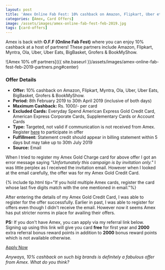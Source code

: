 ```yaml
---
layout: post
title: 'Amex Online Fab Fest: 10% cashback on Amazon, Flipkart, Uber etc.'
categories: [Amex, Card Offers]
image: /assets/images/amex-online-fab-fest-feb-2019.jpg
tags: [card-offers]
---
```


Amex is back with **O.F.F (Online Fab Fest)** where you can enjoy 10% cashback at a host of partners! These partners include Amazon, Flipkart, Myntra, Ola, Uber, Uber Eats, BigBasket, Grofers & BookMyShow.

![Amex 10% off partners]({{ site.baseurl }}/assets/images/amex-online-fab-fest-feb-2019-partners.png#center)

### Offer Details

- **Offer:** 10% cashback on Amazon, Flipkart, Myntra, Ola, Uber, Uber Eats, BigBasket, Grofers & BookMyShow.
- **Period:** 8th February 2019 to 30th April 2019 (inclusive of both days)
- **Maximum Cashback:** Rs. 1000/- per card
- **Excluded Cards:** Everyday Spend American Express Gold Credit Card, American Express Corporate Cards, Supplementary Cards or Account Cards
- **Type:** Targeted, not valid if communication is not received from Amex. Register [here](https://offerenroll.americanexpress.com/enroll/EnrollmentSitePage?offer=1360610CashbackOffer) to participate in offer
- **Fulfillment:** Statement credit should appear in billing statement within 5 days but may take up to 30th July 2019
- **Source:** Email

When I tried to register my Amex Gold Charge card for above offer I got an error message saying _"Unfortunately this campaign is by invitation only."_ I was little perplex as I received the invitation email. However when I looked at the email carefully, the offer was for my Amex Gold Credit Card.

{% include tip.html tip="If you hold multiple Amex cards, register the card whose last five digits match with the one mentioned in email."%}

After entering the details of my Amex Gold Credit Card, I was able to register for the offer successfully. Earlier in past, I was able to register for offers even though I didn't receive the email. However now it seems Amex has put stricter norms in place for availing their offers.

**PS:** If you don't have Amex, you can apply via my referral link below. Signing up using this link will give you card **free** for first year and **2000** extra referral bonus reward points in addition to **2000** bonus reward points which is not available otherwise.

<a href="http://amex.in/refer/pranap9yzB?CPID=999999544" target="_blank" class="btn btn-lg btn-danger btn-block post-element mt-2"><i class="fas fa-pen"></i> Apply Now</a>

_Anyways, 10% cashback on such big brands is definitely a fabulous offer from Amex. What do you think?_
